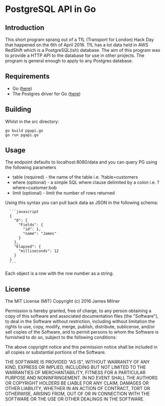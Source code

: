 # PostgreSQL API in Go

## Introduction
This short program sprang out of a TfL (Transport for London) Hack Day that happened on the 6th of April 2016. TfL has a lot data held in AWS RedShift which is a PostgreSQL(ish) database. The aim of this program was to provide a HTTP API to the database for use in other projects. The program is general enough to apply to any Postgres database.

## Requirements

  * Go ([here](https://golang.org/dl/))
  * The Postgres driver for Go ([here](https://github.com/lib/pq))

## Building
Whilst in the src directory:

    go build pgapi.go
    go run pgapi.go

## Usage

The endpoint defaults to localhost:8080/data and you can query PG using the following parameters


  * table (required) - the name of the table i.e. ?table=customers
  * where (optional) - a simple SQL where clause delimited by a colon i.e. ?where=customer:bob
  * limit (optional) - limit the number of rows returned

Using this syntax you can pull back data as JSON in the following schema:

      ```javascript
      {
        "0": {
          "Fields": {
            "id": 1,
            "name": "James"
          }
        },
        "Elapsed": {
          "milliseconds": 12
        }
      }
      ```

Each object is a row with the row number as a string.

## License

The MIT License (MIT)
Copyright (c) 2016 James Milner

Permission is hereby granted, free of charge, to any person obtaining a copy of this software and associated documentation files (the "Software"), to deal in the Software without restriction, including without limitation the rights to use, copy, modify, merge, publish, distribute, sublicense, and/or sell copies of the Software, and to permit persons to whom the Software is furnished to do so, subject to the following conditions:

The above copyright notice and this permission notice shall be included in all copies or substantial portions of the Software.

THE SOFTWARE IS PROVIDED "AS IS", WITHOUT WARRANTY OF ANY KIND, EXPRESS OR IMPLIED, INCLUDING BUT NOT LIMITED TO THE WARRANTIES OF MERCHANTABILITY, FITNESS FOR A PARTICULAR PURPOSE AND NONINFRINGEMENT. IN NO EVENT SHALL THE AUTHORS OR COPYRIGHT HOLDERS BE LIABLE FOR ANY CLAIM, DAMAGES OR OTHER LIABILITY, WHETHER IN AN ACTION OF CONTRACT, TORT OR OTHERWISE, ARISING FROM, OUT OF OR IN CONNECTION WITH THE SOFTWARE OR THE USE OR OTHER DEALINGS IN THE SOFTWARE.
